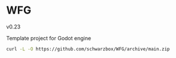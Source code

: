 # WFG

v0.23

Template project for Godot engine

```bash
curl -L -O https://github.com/schwarzbox/WFG/archive/main.zip
```
